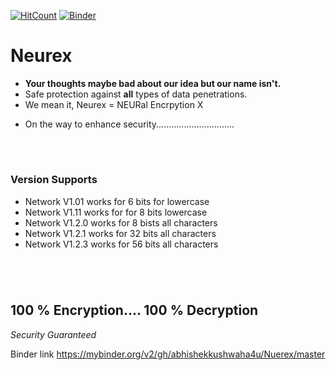 [![HitCount](http://hits.dwyl.io/abhishekkushwaha4u/Nuerex.svg)](http://hits.dwyl.io/abhishekkushwaha4u/Nuerex)
[![Binder](https://mybinder.org/badge_logo.svg)](https://mybinder.org/v2/gh/abhishekkushwaha4u/Nuerex/master)

# Neurex

* **Your thoughts maybe bad about our idea but our name isn't.**
* Safe protection against **all** types of data penetrations.
* We mean it, Neurex = NEURal Encrpytion X   
- On the way to enhance security...............................
</br>

#

### Version Supports
- Network V1.01 works for 6 bits for lowercase
- Network V1.11 works for for 8 bits lowercase
- Network V1.2.0 works for 8 bists all characters
- Network V1.2.1 works for 32 bits all characters
- Network V1.2.3 works for 56 bits all characters

#
</br>

## 100 % Encryption.... 100 % Decryption

*Security Guaranteed*

Binder link 
https://mybinder.org/v2/gh/abhishekkushwaha4u/Nuerex/master
